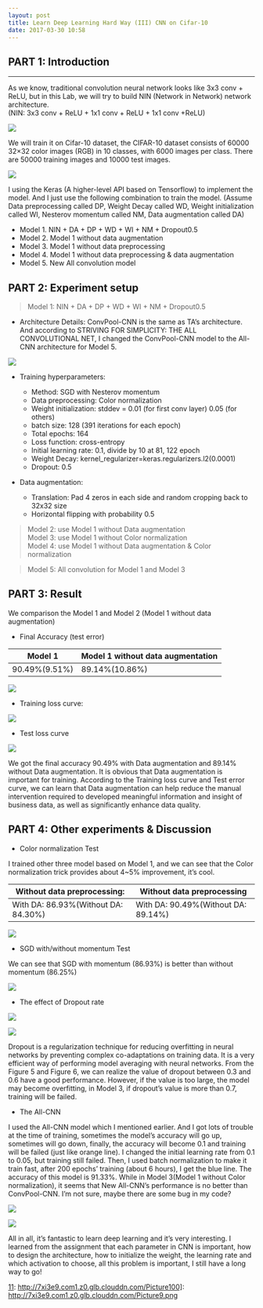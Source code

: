 ```yaml
---
layout: post
title: Learn Deep Learning Hard Way (III) CNN on Cifar-10
date: 2017-03-30 10:58
---
```



## PART 1: Introduction
---

As we know, traditional convolution neural network looks like 3x3 conv + ReLU, but in this Lab, we will try to build NIN (Network in Network) network architecture.   
(NIN: 3x3 conv + ReLU + 1x1 conv + ReLU + 1x1 conv +ReLU)

![][1]

We will train it on Cifar-10 dataset, the CIFAR-10 dataset consists of 60000 32×32 color images (RGB) in 10 classes, with 6000 images per class. There are 50000 training images and 10000 test images. 

![][2]

I using the Keras (A higher-level API based on Tensorflow) to implement the model. And I just use the following combination to train the model. (Assume Data preprocessing called DP, Weight Decay called WD, Weight initialization called WI, Nesterov momentum called NM, Data augmentation called DA)


- Model 1.  NIN + DA + DP + WD + WI + NM + Dropout0.5
- Model 2.  Model 1 without data augmentation 
- Model 3.  Model 1 without data preprocessing 
- Model 4.  Model 1 without data preprocessing & data augmentation
- Model 5.  New All convolution model


## PART 2: Experiment setup


> Model 1: NIN + DA + DP + WD + WI + NM + Dropout0.5

- Architecture Details:  ConvPool-CNN is the same as TA’s architecture. And according to STRIVING FOR SIMPLICITY: THE ALL CONVOLUTIONAL NET, I changed the ConvPool-CNN  model to the All-CNN architecture for Model 5.


![][3]

- Training hyperparameters:
    - Method: SGD with Nesterov momentum 
    - Data preprocessing: Color normalization
    - Weight initialization: stddev = 0.01 (for first conv layer)  0.05 (for others)
    - batch size: 128 (391 iterations for each epoch)
    - Total epochs: 164
    - Loss function: cross-entropy
    - Initial learning rate: 0.1, divide by 10 at 81, 122 epoch
    - Weight Decay: kernel_regularizer=keras.regularizers.l2(0.0001)
    - Dropout: 0.5 

- Data augmentation: 
    - Translation: Pad 4 zeros in each side and random cropping back to 32x32 size 
    - Horizontal flipping with probability 0.5

> Model 2: use Model 1 without Data augmentation  
> Model 3: use Model 1 without Color normalization  
> Model 4: use Model 1 without Data augmentation & Color normalization  

> Model 5: All convolution for Model 1 and Model 3


## PART 3: Result

We comparison the Model 1 and Model 2 (Model 1 without data augmentation)

- Final Accuracy (test error)

| Model 1 | Model 1 without data augmentation | 
| ------| ------ |
| 90.49%(9.51%) | 89.14%(10.86%) |

![][4]

- Training loss curve:

![][5]

- Test loss curve

![][6]

We got the final accuracy 90.49% with Data augmentation and 89.14% without Data augmentation. It is obvious that Data augmentation is important for training. According to the Training loss curve and Test error curve, we can learn that Data augmentation can help reduce the manual intervention required to developed meaningful information and insight of business data, as well as significantly enhance data quality.


## PART 4: Other experiments & Discussion

- Color normalization Test

I trained other three model based on Model 1, and we can see that the Color normalization trick provides about 4~5% improvement, it’s cool.

| Without data preprocessing: | Without data preprocessing | 
| ------| ------ |
|  With DA: 86.93%(Without DA: 84.30%) | With DA: 90.49%(Without DA:  89.14%) |

![][7]


- SGD with/without momentum Test

We can see that SGD with momentum (86.93%) is better than without momentum (86.25%)

![][8]

- The effect of Dropout rate

![][9]

![][10]

Dropout is a regularization technique for reducing overfitting in neural networks by preventing complex co-adaptations on training data. It is a very efficient way of performing model averaging with neural networks. From the Figure 5 and Figure 6, we can realize the value of dropout between 0.3 and 0.6 have a good performance. 
However, if the value is too large, the model may become overfitting, in Model 3, if dropout’s value is more than 0.7, training will be failed. 
- The All-CNN

I used the All-CNN model which I mentioned earlier. And I got lots of trouble at the time of training, sometimes the model’s accuracy will go up, sometimes will go down, finally, the accuracy will become 0.1 and training will be failed (just like orange line). I changed the initial learning rate from 0.1 to 0.05, but training still failed. Then, I used batch normalization to make it train fast, after 200 epochs’ training (about 6 hours), I get the blue line. The accuracy of this model is 91.33%.
While in Model 3(Model 1 without Color normalization), it seems that New All-CNN’s performance is no better than ConvPool-CNN. I’m not sure, maybe there are some bug in my code?

![][11]

![][12]

All in all, it’s fantastic to learn deep learning and it’s very interesting. I learned from the assignment that each parameter in CNN is important, how to design the architecture, how to initialize the weight, the learning rate and which activation to choose, all this problem is important, I still have a long way to go!


  [11]: http://7xi3e9.com1.z0.glb.clouddn.com/Picture100]: http://7xi3e9.com1.z0.glb.clouddn.com/Picture9.png


  [1]: http://7xi3e9.com1.z0.glb.clouddn.com/Picture1.png
  [2]: http://7xi3e9.com1.z0.glb.clouddn.com/Picture2.png
  [3]: http://7xi3e9.com1.z0.glb.clouddn.com/ALLCNN.png
  [4]: http://7xi3e9.com1.z0.glb.clouddn.com/Picture3.png
  [5]: http://7xi3e9.com1.z0.glb.clouddn.com/Picture4.png
  [6]: http://7xi3e9.com1.z0.glb.clouddn.com/Picture5.png
  [7]: http://7xi3e9.com1.z0.glb.clouddn.com/Picture6.png
  [8]: http://7xi3e9.com1.z0.glb.clouddn.com/Picture7.png
  [9]: http://7xi3e9.com1.z0.glb.clouddn.com/Picture8.png
  [10]: http://7xi3e9.com1.z0.glb.clouddn.com/Picture9.png
  [11]: http://7xi3e9.com1.z0.glb.clouddn.com/Picture10.png
  [12]: http://7xi3e9.com1.z0.glb.clouddn.com/Picture11.png
